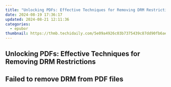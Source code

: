 ```yaml
---
title: "Unlocking PDFs: Effective Techniques for Removing DRM Restrictions"
date: 2024-08-19 17:36:17
updated: 2024-08-21 12:11:36
categories:
  - epubor
thumbnail: https://thmb.techidaily.com/5e09a4926c03b7375439c87dd90fb6aec125852037ee13474e8f33d11312ce4c.jpg
---
```


## Unlocking PDFs: Effective Techniques for Removing DRM Restrictions

## Failed to remove DRM from PDF files



<ins class="adsbygoogle"
     style="display:block"
     data-ad-format="autorelaxed"
     data-ad-client="ca-pub-7571918770474297"
     data-ad-slot="1223367746"></ins>



<ins class="adsbygoogle"
     style="display:block"
     data-ad-client="ca-pub-7571918770474297"
     data-ad-slot="8358498916"
     data-ad-format="auto"
     data-full-width-responsive="true"></ins>
